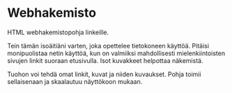 # Webhakemisto
HTML webhakemistopohja linkeille.

Tein tämän isoäitiäni varten, joka opettelee tietokoneen käyttöä. Pitäisi monipuolistaa netin käyttöä, kun on valmiiksi mahdollisesti mielenkiintoisten sivujen linkit suoraan etusivulla. Isot kuvakkeet helpottaa näkemistä.

Tuohon voi tehdä omat linkit, kuvat ja niiden kuvaukset. Pohja toimii sellaisenaan ja skaalautuu näyttökoon mukaan.
